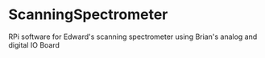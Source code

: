 # ScanningSpectrometer
RPi software for Edward's scanning spectrometer using Brian's analog and digital IO Board
